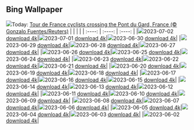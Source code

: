 ## Bing Wallpaper
![](./wallpaper/2023-07-02.jpg)Today: [Tour de France cyclists crossing the Pont du Gard, France (© Gonzalo Fuentes/Reuters)](./wallpaper/2023-07-02.jpg)
|      |      |      |
| :----: | :----: | :----: |
|![](./wallpaper/2023-07-02_sm.jpg)2023-07-02 [download 4k](./wallpaper/2023-07-02.jpg)|![](./wallpaper/2023-07-01_sm.jpg)2023-07-01 [download 4k](./wallpaper/2023-07-01.jpg)|![](./wallpaper/2023-06-30_sm.jpg)2023-06-30 [download 4k](./wallpaper/2023-06-30.jpg)|
|![](./wallpaper/2023-06-29_sm.jpg)2023-06-29 [download 4k](./wallpaper/2023-06-29.jpg)|![](./wallpaper/2023-06-28_sm.jpg)2023-06-28 [download 4k](./wallpaper/2023-06-28.jpg)|![](./wallpaper/2023-06-27_sm.jpg)2023-06-27 [download 4k](./wallpaper/2023-06-27.jpg)|
|![](./wallpaper/2023-06-26_sm.jpg)2023-06-26 [download 4k](./wallpaper/2023-06-26.jpg)|![](./wallpaper/2023-06-25_sm.jpg)2023-06-25 [download 4k](./wallpaper/2023-06-25.jpg)|![](./wallpaper/2023-06-24_sm.jpg)2023-06-24 [download 4k](./wallpaper/2023-06-24.jpg)|
|![](./wallpaper/2023-06-23_sm.jpg)2023-06-23 [download 4k](./wallpaper/2023-06-23.jpg)|![](./wallpaper/2023-06-22_sm.jpg)2023-06-22 [download 4k](./wallpaper/2023-06-22.jpg)|![](./wallpaper/2023-06-21_sm.jpg)2023-06-21 [download 4k](./wallpaper/2023-06-21.jpg)|
|![](./wallpaper/2023-06-20_sm.jpg)2023-06-20 [download 4k](./wallpaper/2023-06-20.jpg)|![](./wallpaper/2023-06-19_sm.jpg)2023-06-19 [download 4k](./wallpaper/2023-06-19.jpg)|![](./wallpaper/2023-06-18_sm.jpg)2023-06-18 [download 4k](./wallpaper/2023-06-18.jpg)|
|![](./wallpaper/2023-06-17_sm.jpg)2023-06-17 [download 4k](./wallpaper/2023-06-17.jpg)|![](./wallpaper/2023-06-16_sm.jpg)2023-06-16 [download 4k](./wallpaper/2023-06-16.jpg)|![](./wallpaper/2023-06-15_sm.jpg)2023-06-15 [download 4k](./wallpaper/2023-06-15.jpg)|
|![](./wallpaper/2023-06-14_sm.jpg)2023-06-14 [download 4k](./wallpaper/2023-06-14.jpg)|![](./wallpaper/2023-06-13_sm.jpg)2023-06-13 [download 4k](./wallpaper/2023-06-13.jpg)|![](./wallpaper/2023-06-12_sm.jpg)2023-06-12 [download 4k](./wallpaper/2023-06-12.jpg)|
|![](./wallpaper/2023-06-11_sm.jpg)2023-06-11 [download 4k](./wallpaper/2023-06-11.jpg)|![](./wallpaper/2023-06-10_sm.jpg)2023-06-10 [download 4k](./wallpaper/2023-06-10.jpg)|![](./wallpaper/2023-06-09_sm.jpg)2023-06-09 [download 4k](./wallpaper/2023-06-09.jpg)|
|![](./wallpaper/2023-06-08_sm.jpg)2023-06-08 [download 4k](./wallpaper/2023-06-08.jpg)|![](./wallpaper/2023-06-07_sm.jpg)2023-06-07 [download 4k](./wallpaper/2023-06-07.jpg)|![](./wallpaper/2023-06-06_sm.jpg)2023-06-06 [download 4k](./wallpaper/2023-06-06.jpg)|
|![](./wallpaper/2023-06-05_sm.jpg)2023-06-05 [download 4k](./wallpaper/2023-06-05.jpg)|![](./wallpaper/2023-06-04_sm.jpg)2023-06-04 [download 4k](./wallpaper/2023-06-04.jpg)|![](./wallpaper/2023-06-03_sm.jpg)2023-06-03 [download 4k](./wallpaper/2023-06-03.jpg)|
|![](./wallpaper/2023-06-02_sm.jpg)2023-06-02 [download 4k](./wallpaper/2023-06-02.jpg)|